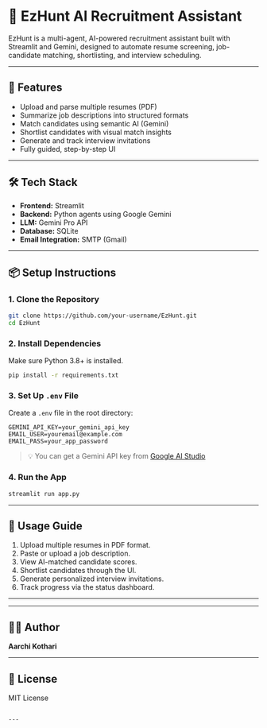 
# 🤖 EzHunt AI Recruitment Assistant

EzHunt is a multi-agent, AI-powered recruitment assistant built with Streamlit and Gemini, designed to automate resume screening, job-candidate matching, shortlisting, and interview scheduling.

---

## 🚀 Features

- Upload and parse multiple resumes (PDF)
- Summarize job descriptions into structured formats
- Match candidates using semantic AI (Gemini)
- Shortlist candidates with visual match insights
- Generate and track interview invitations
- Fully guided, step-by-step UI

---

## 🛠️ Tech Stack

- **Frontend:** Streamlit  
- **Backend:** Python agents using Google Gemini  
- **LLM:** Gemini Pro API  
- **Database:** SQLite  
- **Email Integration:** SMTP (Gmail)

---

## 📦 Setup Instructions

### 1. Clone the Repository

```bash
git clone https://github.com/your-username/EzHunt.git
cd EzHunt
```

### 2. Install Dependencies

Make sure Python 3.8+ is installed.

```bash
pip install -r requirements.txt
```

### 3. Set Up `.env` File

Create a `.env` file in the root directory:

```
GEMINI_API_KEY=your_gemini_api_key
EMAIL_USER=youremail@example.com
EMAIL_PASS=your_app_password
```

> 💡 You can get a Gemini API key from [Google AI Studio](https://makersuite.google.com/app/apikey)

### 4. Run the App

```bash
streamlit run app.py
```

---

## 📝 Usage Guide

1. Upload multiple resumes in PDF format.
2. Paste or upload a job description.
3. View AI-matched candidate scores.
4. Shortlist candidates through the UI.
5. Generate personalized interview invitations.
6. Track progress via the status dashboard.

---



---

## 👩‍💻 Author

**Aarchi Kothari**  

---

## 📄 License

MIT License
```

---

